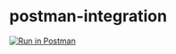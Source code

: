 # postman-integration
[![Run in Postman](https://run.pstmn.io/button.svg)](https://app.getpostman.com/run-collection/1de15a6182905f029dc6)